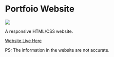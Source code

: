 # Portfoio Website

![](https://user-images.githubusercontent.com/62159014/87618082-a0921d80-c721-11ea-97d8-5148132b7c65.png)

A responsive HTML/CSS website.

[Website Live Here][ref-1]


[ref-1]: https://happy-leakey-b98460.netlify.app/



PS: The information in the website are not accurate.

